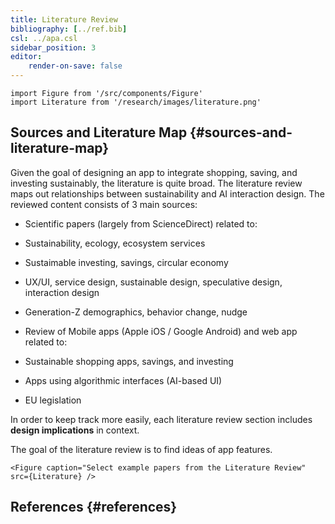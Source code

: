 ```yaml
---
title: Literature Review
bibliography: [../ref.bib]
csl: ../apa.csl
sidebar_position: 3
editor:
    render-on-save: false
---
```



```mdx-code-block
import Figure from '/src/components/Figure'
import Literature from '/research/images/literature.png'
```

## Sources and Literature Map {#sources-and-literature-map}

Given the goal of designing an app to integrate shopping, saving, and
investing sustainably, the literature is quite broad. The literature
review maps out relationships between sustainability and AI interaction
design. The reviewed content consists of 3 main sources:

-   Scientific papers (largely from ScienceDirect) related to:

-   Sustainability, ecology, ecosystem services

-   Sustaimable investing, savings, circular economy

-   UX/UI, service design, sustainable design, speculative design,
    interaction design

-   Generation-Z demographics, behavior change, nudge

-   Review of Mobile apps (Apple iOS / Google Android) and web app
    related to:

-   Sustainable shopping apps, savings, and investing

-   Apps using algorithmic interfaces (AI-based UI)

-   EU legislation

In order to keep track more easily, each literature review section
includes **design implications** in context.

The goal of the literature review is to find ideas of app features.

```mdx-code-block
<Figure caption="Select example papers from the Literature Review" src={Literature} />
```

## References {#references}

